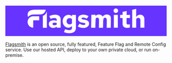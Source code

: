 [![Feature Flag, Remote Config and A/B Testing platform, Flagsmith](https://raw.githubusercontent.com/Flagsmith/flagsmith/main/static-files/hero.png)](https://flagsmith.com/)

[Flagsmith](https://flagsmith.com/) is an open source, fully featured, Feature Flag and Remote Config service. Use
our hosted API, deploy to your own private cloud, or run on-premise.
